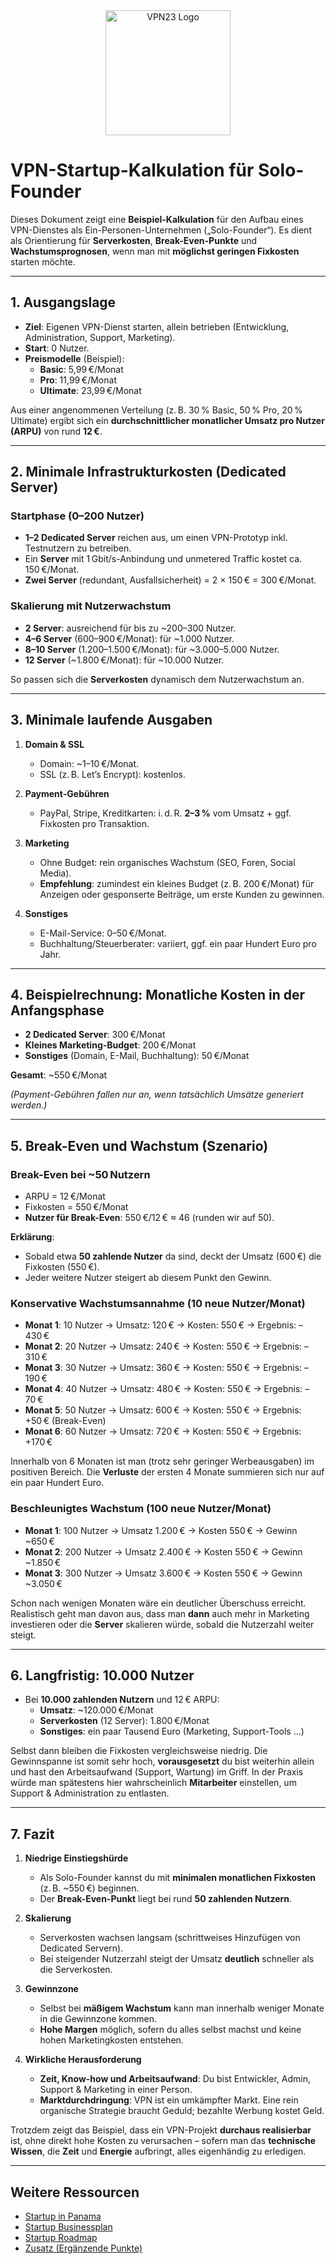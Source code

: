 <div align="center">
    <img src="https://x3.dynu.com/assets/logo-D3O0-4lF.png" alt="VPN23 Logo" width="200"/>
</div>

# VPN-Startup-Kalkulation für Solo-Founder

Dieses Dokument zeigt eine **Beispiel-Kalkulation** für den Aufbau eines VPN-Dienstes als Ein-Personen-Unternehmen („Solo-Founder“). Es dient als Orientierung für **Serverkosten**, **Break-Even-Punkte** und **Wachstumsprognosen**, wenn man mit **möglichst geringen Fixkosten** starten möchte.

---

## 1. Ausgangslage

- **Ziel**: Eigenen VPN-Dienst starten, allein betrieben (Entwicklung, Administration, Support, Marketing).  
- **Start**: 0 Nutzer.  
- **Preismodelle** (Beispiel):  
  - **Basic**: 5,99 €/Monat  
  - **Pro**: 11,99 €/Monat  
  - **Ultimate**: 23,99 €/Monat  

Aus einer angenommenen Verteilung (z. B. 30 % Basic, 50 % Pro, 20 % Ultimate) ergibt sich ein **durchschnittlicher monatlicher Umsatz pro Nutzer (ARPU)** von rund **12 €**.

---

## 2. Minimale Infrastrukturkosten (Dedicated Server)

### Startphase (0–200 Nutzer)

- **1–2 Dedicated Server** reichen aus, um einen VPN-Prototyp inkl. Testnutzern zu betreiben.  
- Ein **Server** mit 1 Gbit/s-Anbindung und unmetered Traffic kostet ca. 150 €/Monat.  
- **Zwei Server** (redundant, Ausfallsicherheit) = 2 × 150 € = 300 €/Monat.

### Skalierung mit Nutzerwachstum

- **2 Server**: ausreichend für bis zu ~200–300 Nutzer.  
- **4–6 Server** (600–900 €/Monat): für ~1.000 Nutzer.  
- **8–10 Server** (1.200–1.500 €/Monat): für ~3.000–5.000 Nutzer.  
- **12 Server** (~1.800 €/Monat): für ~10.000 Nutzer.  

So passen sich die **Serverkosten** dynamisch dem Nutzerwachstum an.

---

## 3. Minimale laufende Ausgaben

1. **Domain & SSL**  
   - Domain: ~1–10 €/Monat.  
   - SSL (z. B. Let’s Encrypt): kostenlos.

2. **Payment-Gebühren**  
   - PayPal, Stripe, Kreditkarten: i. d. R. **2–3 %** vom Umsatz + ggf. Fixkosten pro Transaktion.

3. **Marketing**  
   - Ohne Budget: rein organisches Wachstum (SEO, Foren, Social Media).  
   - **Empfehlung**: zumindest ein kleines Budget (z. B. 200 €/Monat) für Anzeigen oder gesponserte Beiträge, um erste Kunden zu gewinnen.

4. **Sonstiges**  
   - E-Mail-Service: 0–50 €/Monat.  
   - Buchhaltung/Steuerberater: variiert, ggf. ein paar Hundert Euro pro Jahr.  

---

## 4. Beispielrechnung: Monatliche Kosten in der Anfangsphase

- **2 Dedicated Server**: 300 €/Monat  
- **Kleines Marketing-Budget**: 200 €/Monat  
- **Sonstiges** (Domain, E-Mail, Buchhaltung): 50 €/Monat  

**Gesamt**: ~550 €/Monat  

*(Payment-Gebühren fallen nur an, wenn tatsächlich Umsätze generiert werden.)*

---

## 5. Break-Even und Wachstum (Szenario)

### Break-Even bei ~50 Nutzern

- ARPU = 12 €/Monat  
- Fixkosten = 550 €/Monat  
- **Nutzer für Break-Even**: 550 €/12 € ≈ 46 (runden wir auf 50).

**Erklärung**:  
- Sobald etwa **50 zahlende Nutzer** da sind, deckt der Umsatz (600 €) die Fixkosten (550 €).  
- Jeder weitere Nutzer steigert ab diesem Punkt den Gewinn.

### Konservative Wachstumsannahme (10 neue Nutzer/Monat)

- **Monat 1**: 10 Nutzer → Umsatz: 120 € → Kosten: 550 € → Ergebnis: –430 €  
- **Monat 2**: 20 Nutzer → Umsatz: 240 € → Kosten: 550 € → Ergebnis: –310 €  
- **Monat 3**: 30 Nutzer → Umsatz: 360 € → Kosten: 550 € → Ergebnis: –190 €  
- **Monat 4**: 40 Nutzer → Umsatz: 480 € → Kosten: 550 € → Ergebnis: –70 €  
- **Monat 5**: 50 Nutzer → Umsatz: 600 € → Kosten: 550 € → Ergebnis: +50 € (Break-Even)  
- **Monat 6**: 60 Nutzer → Umsatz: 720 € → Kosten: 550 € → Ergebnis: +170 €  

Innerhalb von 6 Monaten ist man (trotz sehr geringer Werbeausgaben) im positiven Bereich. Die **Verluste** der ersten 4 Monate summieren sich nur auf ein paar Hundert Euro.

### Beschleunigtes Wachstum (100 neue Nutzer/Monat)

- **Monat 1**: 100 Nutzer → Umsatz 1.200 € → Kosten 550 € → Gewinn ~650 €  
- **Monat 2**: 200 Nutzer → Umsatz 2.400 € → Kosten 550 € → Gewinn ~1.850 €  
- **Monat 3**: 300 Nutzer → Umsatz 3.600 € → Kosten 550 € → Gewinn ~3.050 €  

Schon nach wenigen Monaten wäre ein deutlicher Überschuss erreicht. Realistisch geht man davon aus, dass man **dann** auch mehr in Marketing investieren oder die **Server** skalieren würde, sobald die Nutzerzahl weiter steigt.

---

## 6. Langfristig: 10.000 Nutzer

- Bei **10.000 zahlenden Nutzern** und 12 € ARPU:  
  - **Umsatz**: ~120.000 €/Monat  
  - **Serverkosten** (12 Server): 1.800 €/Monat  
  - **Sonstiges**: ein paar Tausend Euro (Marketing, Support-Tools …)  

Selbst dann bleiben die Fixkosten vergleichsweise niedrig. Die Gewinnspanne ist somit sehr hoch, **vorausgesetzt** du bist weiterhin allein und hast den Arbeitsaufwand (Support, Wartung) im Griff. In der Praxis würde man spätestens hier wahrscheinlich **Mitarbeiter** einstellen, um Support & Administration zu entlasten.

---

## 7. Fazit

1. **Niedrige Einstiegshürde**  
   - Als Solo-Founder kannst du mit **minimalen monatlichen Fixkosten** (z. B. ~550 €) beginnen.  
   - Der **Break-Even-Punkt** liegt bei rund **50 zahlenden Nutzern**.

2. **Skalierung**  
   - Serverkosten wachsen langsam (schrittweises Hinzufügen von Dedicated Servern).  
   - Bei steigender Nutzerzahl steigt der Umsatz **deutlich** schneller als die Serverkosten.

3. **Gewinnzone**  
   - Selbst bei **mäßigem Wachstum** kann man innerhalb weniger Monate in die Gewinnzone kommen.  
   - **Hohe Margen** möglich, sofern du alles selbst machst und keine hohen Marketingkosten entstehen.

4. **Wirkliche Herausforderung**  
   - **Zeit, Know-how und Arbeitsaufwand**: Du bist Entwickler, Admin, Support & Marketing in einer Person.  
   - **Marktdurchdringung**: VPN ist ein umkämpfter Markt. Eine rein organische Strategie braucht Geduld; bezahlte Werbung kostet Geld.

Trotzdem zeigt das Beispiel, dass ein VPN-Projekt **durchaus realisierbar** ist, ohne direkt hohe Kosten zu verursachen – sofern man das **technische Wissen**, die **Zeit** und **Energie** aufbringt, alles eigenhändig zu erledigen.

---

## Weitere Ressourcen

- [Startup in Panama](https://github.com/xheen908/VPN23_/blob/main/startup_panama.md)  
- [Startup Businessplan](https://github.com/xheen908/VPN23_/blob/main/startup_buisnessplan.md)  
- [Startup Roadmap](https://github.com/xheen908/VPN23_/blob/main/startup_roadmap.md)  
- [Zusatz (Ergänzende Punkte)](https://github.com/xheen908/VPN23_/blob/main/zusatz.md)  
